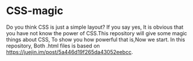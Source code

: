 # CSS-magic
Do you think CSS is just a simple layout? If you say yes, It is obvious that you have not know the power of CSS.This repository will give some magic things about CSS, To show you how powerful that is,Now we start.
In this repository, Both .html files is based on https://juejin.im/post/5a446d19f265da43052eebcc. 
